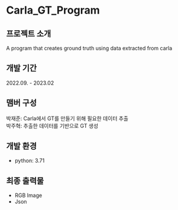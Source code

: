 # Carla_GT_Program

## 프로젝트 소개
A program that creates ground truth using data extracted from carla

## 개발 기간
2022.09. - 2023.02

## 맴버 구성
박재준: Carla에서 GT를 만들기 위해 필요한 데이터 추출<br/>
박주혁: 추출한 데이터를 기반으로 GT 생성

## 개발 환경
- python: 3.71

## 최종 출력물
- RGB Image
- Json
